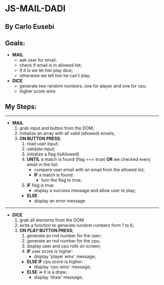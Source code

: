 # JS-MAIL-DADI
## By Carlo Eusebi
## Goals:
- **MAIL**
    - ask user for email;
    - check if email is in allowed list;
    - if it is we let him play dice;
    - otherwise we tell him he can't play;
- **DICE**
    - generate two random numbers, one for player and one for cpu;
    - higher score wins

## My Steps:

<hr>

- **MAIL**
    1. grab input and button from the DOM;
    1. initialize an array with all valid (allowed) emails;
    1. **ON BUTTON PRESS**;
        1. read user input;
        1. validate input;
        1. initialize a flag (isAllowed)
        1. **UNTIL** a match is found (flag === true) **OR** we checked every email in the list:
            -   compare user email with an email from the allowed list;
            - **IF** a match is found:
                - turn the flag to true;
        1. **IF** flag is true:
            - display a success message and allow user to play;
        - **ELSE**
            - display an error message

<hr>

- **DICE**
    1. grab all elements from the DOM
    1. write a function to generate rundom rumbers form 1 to 6;
    1. **ON _PLAY_ BUTTON PRESS**;
        1. generate an rnd number for the user;
        1. generate an rnd number for the cpu;
        1. display user and cpu rolls on screen;
        1. **IF** user score is higher:
            - display 'player wins' message;
        - **ELSE IF** cpu score is higher:
            - display 'cpu wins' message;
        - **ELSE** => it is a draw;
            - display 'draw' message;

        